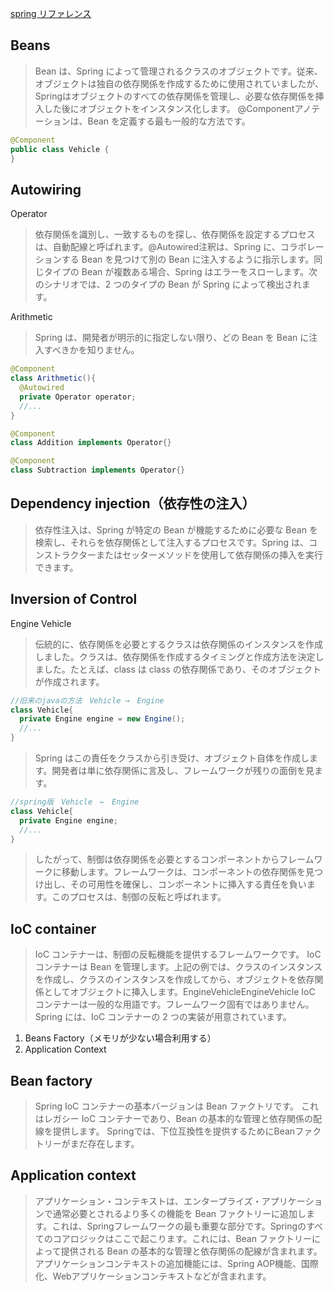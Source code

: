 [spring リファレンス](https://spring.pleiades.io/spring-boot/docs/current/reference/html)

## Beans

>Bean は、Spring によって管理されるクラスのオブジェクトです。従来、オブジェクトは独自の依存関係を作成するために使用されていましたが、
>Springはオブジェクトのすべての依存関係を管理し、必要な依存関係を挿入した後にオブジェクトをインスタンス化します。
>@Componentアノテーションは、Bean を定義する最も一般的な方法です。

```java
@Component
public class Vehicle {
}
```

## Autowiring
Operator
>依存関係を識別し、一致するものを探し、依存関係を設定するプロセスは、自動配線と呼ばれます。@Autowired注釈は、Spring に、コラボレーションする Bean を見つけて別の Bean に注入するように指示します。同じタイプの Bean が複数ある場合、Spring はエラーをスローします。次のシナリオでは、2 つのタイプの Bean が Spring によって検出されます。

Arithmetic
>Spring は、開発者が明示的に指定しない限り、どの Bean を Bean に注入すべきかを知りません。

```java
@Component
class Arithmetic(){
  @Autowired
  private Operator operator;
  //...
}

@Component
class Addition implements Operator{}

@Component
class Subtraction implements Operator{}
```

## Dependency injection（依存性の注入）
>依存性注入は、Spring が特定の Bean が機能するために必要な Bean を検索し、それらを依存関係として注入するプロセスです。Spring は、コンストラクターまたはセッターメソッドを使用して依存関係の挿入を実行できます。


## Inversion of Control
Engine Vehicle
>伝統的に、依存関係を必要とするクラスは依存関係のインスタンスを作成しました。クラスは、依存関係を作成するタイミングと作成方法を決定しました。たとえば、class は class の依存関係であり、そのオブジェクトが作成されます。
```java
//旧来のjavaの方法　Vehicle →　Engine
class Vehicle{
  private Engine engine = new Engine();
  //...
}
```
>Spring はこの責任をクラスから引き受け、オブジェクト自体を作成します。開発者は単に依存関係に言及し、フレームワークが残りの面倒を見ます。
```java
//spring版　Vehicle　←　Engine
class Vehicle{
  private Engine engine;
  //...
}
```
>したがって、制御は依存関係を必要とするコンポーネントからフレームワークに移動します。フレームワークは、コンポーネントの依存関係を見つけ出し、その可用性を確保し、コンポーネントに挿入する責任を負います。このプロセスは、制御の反転と呼ばれます。

## IoC container
>IoC コンテナーは、制御の反転機能を提供するフレームワークです。
>IoC コンテナーは Bean を管理します。上記の例では、クラスのインスタンスを作成し、クラスのインスタンスを作成してから、オブジェクトを依存関係としてオブジェクトに挿入します。EngineVehicleEngineVehicle
>IoC コンテナーは一般的な用語です。フレームワーク固有ではありません。Spring には、IoC コンテナーの 2 つの実装が用意されています。

1. Beans Factory（メモリが少ない場合利用する）
2. Application Context

## Bean factory
>Spring IoC コンテナーの基本バージョンは Bean ファクトリです。
>これはレガシー IoC コンテナーであり、Bean の基本的な管理と依存関係の配線を提供します。
>Springでは、下位互換性を提供するためにBeanファクトリーがまだ存在します。


## Application context
>アプリケーション・コンテキストは、エンタープライズ・アプリケーションで通常必要とされるより多くの機能を Bean ファクトリーに追加します。これは、Springフレームワークの最も重要な部分です。Springのすべてのコアロジックはここで起こります。これには、Bean ファクトリーによって提供される Bean の基本的な管理と依存関係の配線が含まれます。アプリケーションコンテキストの追加機能には、Spring AOP機能、国際化、Webアプリケーションコンテキストなどが含まれます。
